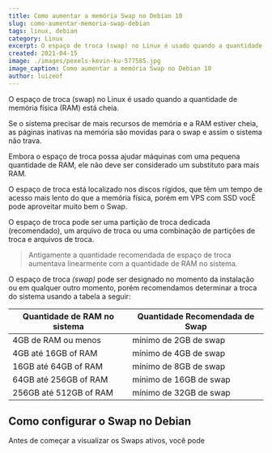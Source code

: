 ```yaml
---
title: Como aumentar a memória Swap no Debian 10
slug: como-aumentar-memoria-swap-debian
tags: linux, debian
category: Linux
excerpt: O espaço de troca (swap) no Linux é usado quando a quantidade de memória RAM está cheia.
created: 2021-04-15
image: ./images/pexels-kevin-ku-577585.jpg
image_caption: Como aumentar a memória Swap no Debian 10
author: luizeof
---
```


O espaço de troca (swap) no Linux é usado quando a quantidade de memória física (RAM) está cheia.

Se o sistema precisar de mais recursos de memória e a RAM estiver cheia, as páginas inativas na memória são movidas para o swap e assim o sistema não trava.

Embora o espaço de troca possa ajudar máquinas com uma pequena quantidade de RAM, ele não deve ser considerado um substituto para mais RAM.

O espaço de troca está localizado nos discos rígidos, que têm um tempo de acesso mais lento do que a memória física, porém em VPS com SSD vocÊ pode aproveitar muito bem o Swap.

O espaço de troca pode ser uma partição de troca dedicada (recomendado), um arquivo de troca ou uma combinação de partições de troca e arquivos de troca.

> Antigamente a quantidade recomendada de espaço de troca aumentava linearmente com a quantidade de RAM no sistema.

O espaço de troca _(swap)_ pode ser designado no momento da instalação ou em qualquer outro momento, porém recomendamos determinar a troca do sistema usando a tabela a seguir:

| Quantidade de RAM no sistema | Quantidade Recomendada de Swap |
| ---------------------------- | ------------------------------ |
| 4GB de RAM ou menos          | mínimo de 2GB de swap          |
| 4GB até 16GB of RAM          | mínimo de 4GB de swap          |
| 16GB até 64GB of RAM         | mínimo de 8GB de swap          |
| 64GB até 256GB of RAM        | mínimo de 16GB de swap         |
| 256GB até 512GB of RAM       | mínimo de 32GB de swap         |


## Como configurar o Swap no Debian

Antes de começar a visualizar os Swaps ativos, você pode